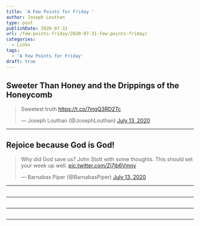 ```yaml
---
title: 'A Few Points for Friday '
author: Joseph Louthan
type: post
publishDate: 2020-07-31
url: /few-points-friday/2020-07-31-few-points-friday/
categories:
  - Links
tags:
  - 'A Few Points for Friday'
draft: true
---
```

## Sweeter Than Honey and the Drippings of the Honeycomb

<blockquote class="twitter-tweet"><p lang="en" dir="ltr">Sweetest truth <a href="https://t.co/7mqQ3RD2Tc">https://t.co/7mqQ3RD2Tc</a></p>&mdash; Joseph Louthan (@JosephLouthan) <a href="https://twitter.com/JosephLouthan/status/1282650997412835329?ref_src=twsrc%5Etfw">July 13, 2020</a></blockquote> <script async src="https://platform.twitter.com/widgets.js" charset="utf-8"></script>


------

## Rejoice because God is God!

<blockquote class="twitter-tweet"><p lang="en" dir="ltr">Why did God save us? John Stott with some thoughts. This should set your week up well. <a href="https://t.co/Zi7jb6Vmnv">pic.twitter.com/Zi7jb6Vmnv</a></p>&mdash; Barnabas Piper (@BarnabasPiper) <a href="https://twitter.com/BarnabasPiper/status/1282650453625503744?ref_src=twsrc%5Etfw">July 13, 2020</a></blockquote> <script async src="https://platform.twitter.com/widgets.js" charset="utf-8"></script>

------

##


------

##


------

##


------